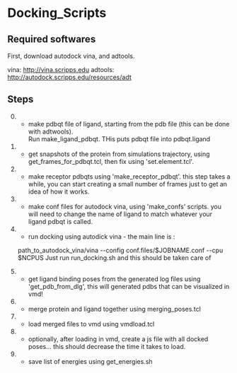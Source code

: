 # Docking_Scripts

## Required softwares

First, download autodock vina, and adtools. 

vina: http://vina.scripps.edu
adtools: http://autodock.scripps.edu/resources/adt

## Steps 

0. - make pdbqt file of ligand, starting from the pdb file (this can be done with adtwools).  
Run make_ligand_pdbqt. THis puts pdbqt file into pdbqt.ligand

1. - get snapshots of the protein from simulations trajectory, using get_frames_for_pdbqt.tcl, then fix using 'set.element.tcl'.

2. - make receptor pdbqts using 'make_receptor_pdbqt'.  this step takes a while, you can start creating a small number of frames just to get an idea of how it works.

3. - make conf files for autodock vina, using 'make_confs' scripts. you will need to change the name of ligand to match whatever your ligand pdbqt is called.

4. - run docking using autodick vina - the main line is :

	path_to_autodock_vina/vina --config conf.files/$JOBNAME.conf --cpu $NCPUS
	Just run run_docking.sh and this should be taken care of

5. - get ligand binding poses from the generated log files using 'get_pdb_from_dlg', this will generated pdbs that can be visualized in vmd!

6. - merge protein and ligand together using merging_poses.tcl

7. - load merged files to vmd using vmdload.tcl

8. - optionally, after loading in vmd, create a js file with all docked poses... this should decrease the time it takes to load.

9. - save list of energies using get_energies.sh 
